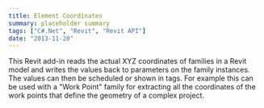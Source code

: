 ```yaml
---
title: Element Coordinates
summary: placeholder summary
tags: ["C#.Net", "Revit", "Revit API"]
date: "2013-11-20"
---
```


This Revit add-in reads the actual XYZ coordinates of families in a Revit model and writes the values back to parameters on the family instances. The values can then be scheduled or shown in tags. For example this can be used with a "Work Point" family for extracting all the coordinates of the work points that define the geometry of a complex project.
